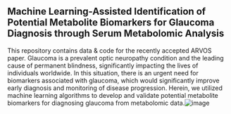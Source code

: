 ## Machine Learning-Assisted Identification of Potential Metabolite Biomarkers for Glaucoma Diagnosis through Serum Metabolomic Analysis

This repository contains data & code for the recently accepted ARVOS paper. 
Glaucoma is a prevalent optic neuropathy condition and the leading cause of permanent blindness, significantly impacting the lives of individuals worldwide. In this situation, there is an urgent need for biomarkers associated with glaucoma, which would significantly improve early diagnosis and monitoring of disease progression. Herein, we utilized machine learning algorithms to develop and validate potential metabolite biomarkers for diagnosing glaucoma from metabolomic data.![image](https://github.com/jamesleocodes/glauSerum/assets/48637026/1005afb5-db12-41f6-802e-f88c3135cc95)
